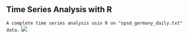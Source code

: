 ## Time Series Analysis with R
```A complete time series analysis usin R on "opsd_germany_daily.txt" data.``` 
<img src="https://img.shields.io/badge/R-276DC3?style=for-the-badge&logo=r&logoColor=white" />
